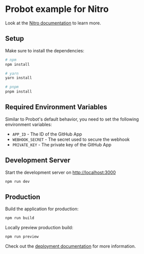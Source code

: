 # Probot example for Nitro

Look at the [Nitro documentation](https://nitro.unjs.io/) to learn more.

## Setup

Make sure to install the dependencies:

```bash
# npm
npm install

# yarn
yarn install

# pnpm
pnpm install
```

## Required Environment Variables

Similar to Probot's default behavior, you need to set the following environment variables:

- `APP_ID` - The ID of the GitHub App
- `WEBHOOK_SECRET` - The secret used to secure the webhook
- `PRIVATE_KEY` - The private key of the GitHub App

## Development Server

Start the development server on <http://localhost:3000>

```bash
npm run dev
```

## Production

Build the application for production:

```bash
npm run build
```

Locally preview production build:

```bash
npm run preview
```

Check out the [deployment documentation](https://nitro.unjs.io/deploy) for more information.
